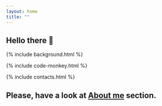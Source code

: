 ```yaml
---
layout: home
title: ""   
---
```


## Hello there :banana: 

{% include background.html %}

{% include code-monkey.html %}

{% include contacts.html %}

## Please, have a look at [About me](/about) section.